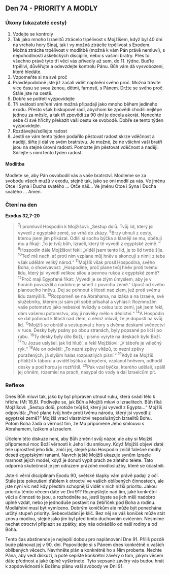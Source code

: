 ## Den 74 - PRIORITY A MODLY

### Úkony (ukazatelé cesty)

1. Vzdejte se kontroly
1. Tak jako mnoho Izraelitů ztrácelo trpělivost s Mojžíšem, když byl 40 dní na vrcholu hory Sinaj, tak i vy možná ztrácíte trpělivost s Exodem. Možná ztrácíte trpělivost v modlitbě (možná k vám Pán právě nemluví), s nepohodlností asketických disciplín, nebo s vašimi bratry. Přes to všechno právě tyto tři věci vás přivedly až sem, do 11. týdne. Buďte trpěliví, důvěřujte a odevzdejte kontrolu Pánu. Bůh vám dá vysvobození, které hledáte.
1. Vzpomeňte si na své proč
1. Pravděpodobně jste již začali vidět naplnění svého proč. Možná trávíte více času se svou ženou, dětmi, farností, s Pánem. Držte se svého proč. Stále jste na cestě.
1. Dobře se potřetí vyzpovídejte
1. Tři svátosti smíření vám možná připadají jako mnoho během jediného exodu. Přesto však biskupové radí, abychom ke zpovědi chodili nejlépe jednou za měsíc, a tak tři zpovědi za 90 dní je docela akorát. Nenechte sebe či své hříchy překazit vaši cestu ke svobodě. Dobře se tento týden vyzpovídejte.
1. Rozdávejte/sdílejte radost
1. Jestli se vám tento týden podařilo pěstovat radost skrze vděčnost a naději, šiřte ji dál ve svém bratrstvu. Je možné, že ne všichni vaši bratři jsou na stejné úrovni radosti. Pomozte jim pěstovat vděčnost a naději. Sdílejte s nimi tento týden radost.

#### Modlitba

Modlete se, aby Pán osvobodil vás a vaše bratrství.
Modleme se za svobodu všech mužů v exodu, stejně tak, jako se oni modlí za vás.
Ve jménu Otce i Syna i Ducha svatého … Otče náš… Ve jménu Otce i Syna i Ducha svatého … Amen.

### Čtení na den

**Exodus 32,7-20**

> <sup>7</sup>I promluvil Hospodin k Mojžíšovi: „Sestup dolů. Tvůj lid, který jsi vyvedl z egyptské země, se vrhá do zkázy.
> <sup>8</sup>Brzy uhnuli z cesty, kterou jsem jim přikázal. Odlili si sochu býčka a klanějí se mu, obětují mu a říkají: ‚To je tvůj bůh, Izraeli, který tě vyvedl z egyptské země.‘“
> <sup>9</sup>Hospodin dále Mojžíšovi řekl: „Viděl jsem tento lid, je to lid tvrdé šíje.
> <sup>10</sup>Teď mě nech, ať proti nim vzplane můj hněv a skoncuji s nimi; z tebe však udělám veliký národ.“
> <sup>11</sup>Mojžíš však prosil Hospodina, svého Boha, o shovívavost: „Hospodine, proč plane tvůj hněv proti tvému lidu, který jsi vyvedl velikou silou a pevnou rukou z egyptské země?
> <sup>12</sup>Proč mají Egypťané říkat: ‚Vyvedl je se zlým úmyslem, aby je v horách povraždil a nadobro je smetl z povrchu země.‘ Upusť od svého planoucího hněvu. Dej se pohnout k lítosti nad zlem, jež proti svému lidu zamýšlíš.
> <sup>13</sup>Rozpomeň se na Abrahama, na Izáka a na Izraele, své služebníky, kterým jsi sám při sobě přísahal a vyhlásil: Rozmnožím vaše potomstvo jako nebeské hvězdy a celou tuto zemi, jak jsem řekl, dám vašemu potomstvu, aby ji navěky mělo v dědictví.“
> <sup>14</sup>A Hospodin se dal pohnout k lítosti nad zlem, o němž mluvil, že je dopustí na svůj lid.
> <sup>15</sup>Mojžíš se obrátil a sestupoval z hory s dvěma deskami svědectví v ruce. Desky byly psány po obou stranách, byly popsané po líci i po rubu.
> <sup>16</sup>Ty desky byly dílo Boží, i písmo vyryté na deskách bylo Boží.
> <sup>17</sup>Tu Jozue uslyšel, jak lid hlučí, a řekl Mojžíšovi: „V táboře je válečný ryk.“
> <sup>18</sup>Ale on odvětil: „To nezní zpěvy vítězů, to nezní zpěvy poražených, já slyším halas rozpustilých písní.“
> <sup>19</sup>Když se Mojžíš přiblížil k táboru a uviděl býčka a křepčení, vzplanul hněvem, odhodil desky a pod horou je roztříštil.
> <sup>20</sup>Pak vzal býčka, kterého udělali, spálil jej ohněm, rozemlel na prach, nasypal do vody a dal Izraelcům pít.

### Reflexe

Dnes Bůh mluví tak, jako by byl připraven utnout ruku, která svádí tělo k hříchu (Mt 18,8). Podívejte se, jak Bůh a Mojžíš mluví o
Izraelitech. Bůh říká Mojžíšovi: „Sestup dolů, protože tvůj lid, který jsi vyvedl z Egypta…“ Mojžíš odpovídá: „Proč plane tvůj
hněv proti tvému národu, který jsi vyvedl z egyptské země?“ Mojžíš vrací vlastnictví neposlušných Izraelitů Bohu. Potom Boha
žádá o věrnost tím, že Mu připomene Jeho smlouvu s Abrahamem, Izákem a Izraelem.

Účelem této diskuze není, aby Bůh změnil svůj názor, ale aby si Mojžíš připomenul moc Boží věrnosti k Jeho lidu smlouvy. Když
Mojžíš objeví zlaté tele uprostřed jeho lidu, zničí jej, stejně jako Hospodin zničil falešné modly deseti egyptskými ranami. Navrch
ještě Mojžíš ukazuje synům Izraele marnost jejich model, když je donutí vypít prach ze zlatého telete. Tato odporná skutečnost je
jen odrazem prázdné modloslužby, které se účastnili.

Jste-li věrní disciplínám Exodu 90, světské klapky vám právě padají z očí. Stále jste pokoušeni ďáblem k otroctví ve vašich
oblíbených činnostech, ale jste nyní víc než kdy předtím schopnější vidět v nich nižší prioritu. Jakou prioritu těmto věcem dáte ve
Dni 91? Rozmýšlejte nad tím, jaké konkrétní věci a činnosti to jsou, a rozhodněte se, jestli byste se jich měli nadobro úplně vzdát,
nebo je jednoduše postavit na žebříček pod Boha a rodinu. Modlářství musí být vymíceno. Dobrým koníčkům ale může být
ponechána určitý stupeň priority. Sebeovládání je klíč. Bez něj se váš koníček může stát znovu modlou, stejně jako jím byl před
tímto duchovním cvičením. Nesmíme nechat otroctví připlazit se zpátky, aby nás odvádělo od naší rodiny a od Boha.

Tento čas abstinence je nejlepší dobou pro naplánování Dne 91. Příliš pozdě bude plánovat jej v 90. dni. Popovídejte si s Pánem
dnes konkrétně o vašich oblíbených věcech. Navrhněte plán a konkrétně ho s Ním proberte. Nechte Pána, aby vedl diskuzi, a poté
sepište konkrétní závěry o tom, jakým věcem dáte přednost a jaké úplně vyškrtnete. Tyto sepsané závěry vás budou hnát
k zopdovědnosti k Božímu plánu vaší svobody ve Dni 91.
